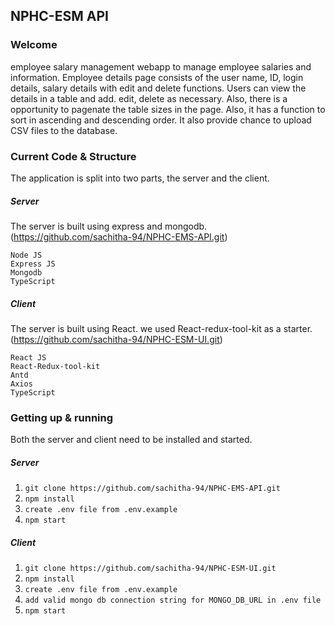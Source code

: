 ## NPHC-ESM API

### Welcome

employee salary management webapp to manage employee salaries and information.
Employee details page consists of the user name, ID, login details, salary details with edit and delete functions. Users can view the details in a table and add. edit, delete as necessary. Also, there is a opportunity to pagenate the table sizes in the page. Also, it has a function to sort in ascending and descending order. It also provide chance to upload CSV files to the database.  


### Current Code & Structure

The application is split into two parts, the server and the client.

##### Server

 The server is built using express and mongodb. (https://github.com/sachitha-94/NPHC-EMS-API.git)
    
    Node JS
    Express JS
    Mongodb
    TypeScript


##### Client

The server is built using React. we used React-redux-tool-kit as a starter. (https://github.com/sachitha-94/NPHC-ESM-UI.git) 

    React JS
    React-Redux-tool-kit
    Antd
    Axios
    TypeScript


### Getting up & running

Both the server and client need to be installed and started.

##### Server

1) `git clone https://github.com/sachitha-94/NPHC-EMS-API.git`
2) `npm install`
3) `create .env file from .env.example`
4) `npm start`

##### Client

1) `git clone https://github.com/sachitha-94/NPHC-ESM-UI.git`
2) `npm install`
3) `create .env file from .env.example`
4) `add valid mongo db connection string for MONGO_DB_URL in .env file`
4) `npm start`




